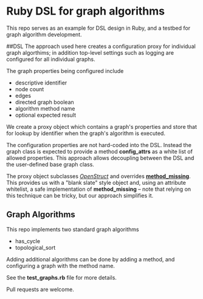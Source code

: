 # Ruby DSL for graph algorithms

This repo serves as an example for DSL design in Ruby, and a testbed for graph algorithm development. 

##DSL 
The approach used here creates a configuration proxy for individual graph algorthims; in addition top-level settings such as logging are configured for all individual graphs.  

The graph properties being configured include 

* descriptive identifier
* node count
* edges
* directed graph boolean
* algorithm method name
* optional expected result

We create a proxy object which contains a graph's properties and store that for lookup by identifier when the graph's algorithm is executed.  

The configuration properties are not hard-coded into the DSL.  Instead the graph class is expected to provide a method **config_attrs** as a white list of allowed properties.  This approach allows decoupling between the DSL and the user-defined base graph class.

The proxy object subclasses [_OpenStruct_](https://ruby-doc.org/stdlib-3.1.2/libdoc/ostruct/rdoc/OpenStruct.html) and overrides **[method_missing](https://ruby-doc.org/core-2.6.3/BasicObject.html#method-i-method_missing)**.  This provides us with a "blank slate" style object and, using an attribute whitelist, a safe implementation of **method_missing** – note that relying on this technique can be tricky, but our approach simplifies it.

## Graph Algorithms

This repo implements two standard graph algorithms

* has_cycle
* topological_sort

Adding additional algorithms can be done by adding a method, and configuring a graph with the method name.

See the **test_graphs.rb** file for more details. 

Pull requests are welcome.